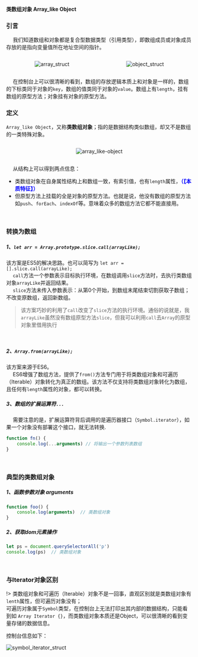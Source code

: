 #### 类数组对象 Array_like Object
### 引言 <!-- {docsify-ignore} -->
&emsp; 我们知道数组和对象都是复合型数据类型（引用类型），即数组成员或对象成员存放的是指向变量值所在地址空间的指针。
<br>

<div style="display: flex; justify-content: space-around;">

![array_struct](https://img-blog.csdnimg.cn/23d85d2a9f3b4d88b365a0d6fad783e6.png)
    
![object_struct](https://img-blog.csdnimg.cn/99febfc6c9f248c6b51b616d26d8688a.png)

</div>

&emsp; 在控制台上可以很清晰的看到，数组的存放逻辑本质上和对象是一样的，数组的下标类同于对象的`key`，数组的值类同于对象的`value`。数组上有`length`，挂有数组的原型方法；对象挂有对象的原型方法。

### 定义
`Array_like Object`，又称**类数组对象**；指的是数据结构类似数组，却又不是数组的一类特殊对象。
<div style="display: flex; justify-content: space-around;">

![array_like-object](https://img-blog.csdnimg.cn/3e34e85804484a14953cbdc19816aa4c.png)

</div>

&emsp; 从结构上可以得到两点信息：
- 类数组对象在自身属性结构上和数组一致，有索引值，也有`length`属性，<b style="color: blue">（【本质特征】）</b>
- 但原型方法上挂载的全是对象的原型方法。也就是说，他没有数组的原型方法如`push`、`forEach`、`indexOf`等。意味着众多的数组方法它都不能直接用。

<br>

### 转换为数组

##### 1、`let arr = Array.prototype.slice.call(arrayLike);`
该方案是ES5的解决思路。也可以简写为 `let arr = [].slice.call(arrayLike);`<br>
&emsp; `call`方法一个参数表示目标执行环境，在数组调用`slice`方法时，去执行类数组对象`arrayLike`并返回结果。 <br>
&emsp; `slice`方法未传入参数表示：从第0个开始，到数组末尾结束切割获取子数组；不改变原数组，返回新数组。

> 该方案巧妙的利用了`call`改变了`slice`方法的执行环境。通俗的说就是，我`arrayLike`虽然没有数组原型方法`slice`，但我可以利用`call`去`Array`的原型对象里借用执行
<br>

##### 2、`Array.from(arrayLike);`
该方案来源于ES6。<br>
&emsp; ES6增强了数组方法，提供了`from()`方法专门用于将类数组对象和可遍历（Iterable）对象转化为真正的数组。该方法不仅支持将类数组对象转化为数组，且任何有`length`属性的对象，都可以转换。
<br>

##### 3、数组的扩展运算符`...`
&emsp; 需要注意的是，扩展运算符背后调用的是遍历器接口（`Symbol.iterator`），如果一个对象没有部署这个接口，就无法转换.
```javascript
function fn() {
    console.log(...arguments) // 将输出一个参数列表数组
}
```

<br>

### 典型的类数组对象

##### 1、函数参数对象 arguments
```javascript
function foo() {
    console.log(arguments)  // 类数组对象
}
```
##### 2、获取dom元素操作
```javascript
let ps = document.querySelectorAll('p')
console.log(ps)  // 类数组对象
```



<br>

### 与Iterator对象区别
!> 类数组对象和可遍历（Iterable）对象不是一回事，直观区别就是类数组对象有`lenth`属性，但可遍历对象没有；<br>
可遍历对象属于`Symbol`类型，在控制台上无法打印出其内部的数据结构，只能看到如 `Array Iterator {}`，而类数组对象本质还是Object，可以很清晰的看到变量存储的数据信息。

控制台信息如下：

![symbol_iterator_struct](https://img-blog.csdnimg.cn/3c6ca754468a48f792a96106c57a5135.png)
